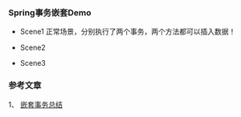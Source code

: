 ### Spring事务嵌套Demo

- Scene1
  正常场景，分别执行了两个事务，两个方法都可以插入数据！
  
- Scene2

- Scene3


### 参考文章
1、 [嵌套事务总结]( https://blog.csdn.net/qq_33101675/article/details/83012379)